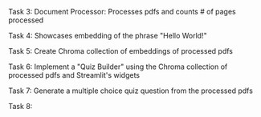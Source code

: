Task 3: Document Processor: Processes pdfs and counts # of pages processed

Task 4: Showcases embedding of the phrase "Hello World!"

Task 5: Create Chroma collection of embeddings of processed pdfs

Task 6: Implement a "Quiz Builder" using the Chroma collection of processed pdfs and Streamlit's widgets

Task 7: Generate a multiple choice quiz question from the processed pdfs

Task 8: 
